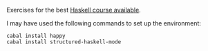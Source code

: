Exercises for the best [Haskell course available](http://www.seas.upenn.edu/~cis194/lectures.html).

I may have used the following commands to set up the environment:

	cabal install happy
	cabal install structured-haskell-mode


